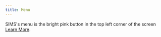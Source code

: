 ```yaml
---
title: Menu
---
```

SIMS's menu is the bright pink button in the top left corner of the screen [Learn&nbsp;More]({{base.url}}/docs/getting-started/navigation).